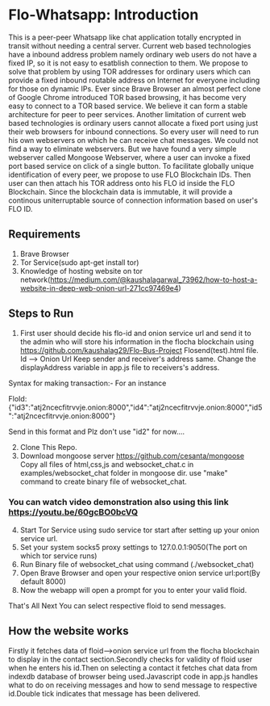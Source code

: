 # Flo-Whatsapp: Introduction 
This is a peer-peer Whatsapp like chat application totally encrypted in transit without needing a central server. Current web based technologies have a inbound address problem namely ordinary web users do not have a fixed IP, so it is not easy to esatblish connection to them. We propose to solve that problem by using TOR addresses for ordinary users which can provide a fixed inbound routable address on Internet for everyone including for those on dynamic IPs. Ever since Brave Browser an almost perfect clone of Google Chrome introduced TOR based browsing, it has become very easy to connect to a TOR based service. We believe it can form a stable architecture for peer to peer services. Another limitation of current web based technologies is ordinary users cannot allocate a fixed port using just their web browsers for inbound connections. So every user will need to run his own webservers on which he can receive chat messages. We could not find a way to eliminate webservers. But we have found a very simple webserver called Mongoose Webserver, where a user can invoke a fixed port based service on click of a single button. To facilitate globally unique identification of every peer, we propose to use FLO Blockchain IDs. Then user can then attach his TOR address onto his FLO id inside the FLO Blockchain. Since the blockchain data is immutable, it will provide a continous uniterruptable source of connection information based on user's FLO ID.  

## Requirements
1. Brave Browser
2. Tor Service(sudo apt-get install tor)
3. Knowledge of hosting website on tor network(https://medium.com/@kaushalagarwal_73962/how-to-host-a-website-in-deep-web-onion-url-271cc97469e4)

## Steps to Run
1. First user should decide his flo-id and onion service url and send it to the admin who will store his information in the flocha blockchain  using https://github.com/kaushalag29/Flo-Bus-Project Flosend(test).html file.
Id --> Onion Url
Keep sender and receiver's address same.
Change the displayAddress variable in app.js file to receivers's address.

Syntax for making transaction:- 
For an instance

FloId:{"id3":"atj2ncecfitrvvje.onion:8000","id4":"atj2ncecfitrvvje.onion:8000","id5":"atj2ncecfitrvvje.onion:8000"}

Send in this format and Plz don't use "id2" for now....

2. Clone This Repo.
3. Download mongoose server https://github.com/cesanta/mongoose
Copy all files of html,css,js and websocket_chat.c in examples/websocket_chat folder in mongoose dir.
use "make" command to create binary file of websocket_chat.

### You can watch video demonstration also using this link https://youtu.be/60gcBO0bcVQ
4. Start Tor Service using sudo service tor start after setting up your onion service url.
5. Set your system socks5 proxy settings to 127.0.0.1:9050(The port on which tor service runs)  
6. Run Binary file of websocket_chat using command (./websocket_chat)
7. Open Brave Browser and open your respective onion service url:port(By default 8000)
8. Now the webapp will open a prompt for you to enter your valid floid.

That's All Next You can select respective floid to send messages.

## How the website works
Firstly it fetches data of floid-->onion service url from the flocha blockchain to display in the contact section.Secondly checks for validity of floid user when he enters his id.Then on selecting a contact it fetches chat data from indexdb database of browser being used.Javascript code in app.js handles what to do on receiving messages and how to send message to respective id.Double tick indicates that message has been delivered.  



